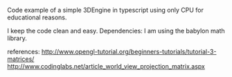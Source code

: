 Code example of a simple 3DEngine in typescript using only CPU for educational reasons.

I keep the code clean and easy.
Dependencies: I am using the babylon math library.

references:
http://www.opengl-tutorial.org/beginners-tutorials/tutorial-3-matrices/
http://www.codinglabs.net/article_world_view_projection_matrix.aspx
